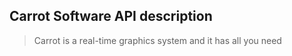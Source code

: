﻿## Carrot Software API description

> Carrot is a real-time graphics system and it has all you need
